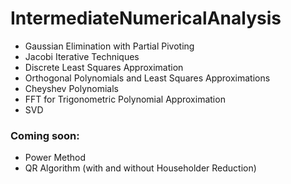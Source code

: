 ﻿# IntermediateNumericalAnalysis

- Gaussian Elimination with Partial Pivoting
- Jacobi Iterative Techniques
- Discrete Least Squares Approximation
- Orthogonal Polynomials and Least Squares Approximations
- Cheyshev Polynomials
- FFT for Trigonometric Polynomial Approximation
- SVD

### Coming soon:

- Power Method
- QR Algorithm (with and without Householder Reduction)

